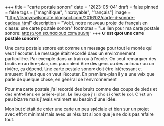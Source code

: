 +++
title = "carte postale sonore"
date = "2023-05-04"
draft = false
pinned = false
tags = ["magnifique", "incroyable", "français"]
image = "http://lisaoycwilsonsite.blogspot.com/2016/02/carte-d-sonore-cadeau.html"
description = "Voici, notre nouveau projet de français en classe: une carte postale sonore"
footnotes = "Le lien pour ma carte postale sonore: <https://on.soundcloud.com/8u9nj>"
+++
**C'est quoi une carte postale sonore?**

Une carte postale sonore est comme un message pour tout le monde qui veut l'écouter. Le message était recordé dans un environnement particulière. Par exemple dans un train ou à l’école. On peut remarquer des bruits en arrière-plan, ces pourraient être des gens ou des animaux ou un rivière, ça dépend. Une carte postale sonore doit être intéressant et amusent, il faut que on veut l’écouter. En première-plan il y a une voix que parle de quelque chose, en général de l’environnement.

Pour ma carte postale j'ai recordé des bruits comme des coups de pieds et des entretiens en arrière-plan. Le lieu que j'ai choisi c'est le sol. C'est un peu bizarre mais j'avais vraiment eu besoin d'une idée.

Mon but c'était de créer une carte un peu spéciale et bien sur un projet avec effort minimal mais avec un résultat si bon que je ne dois pas refaire tout.